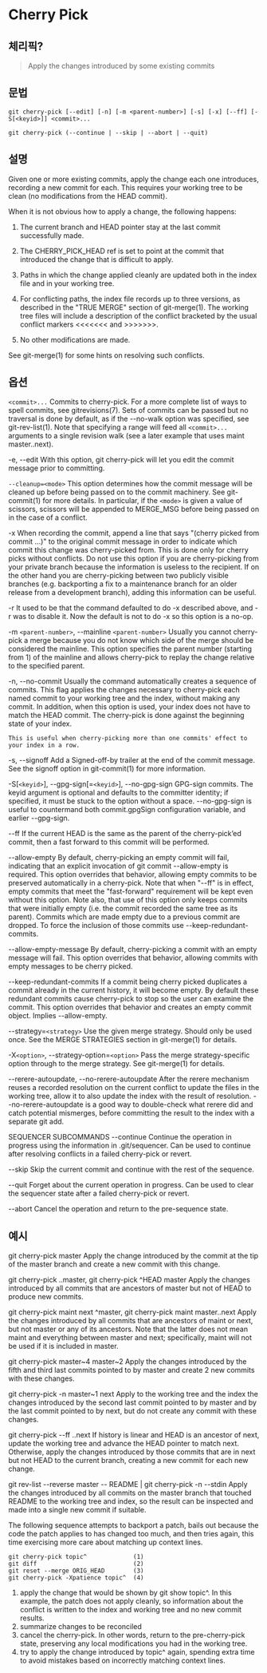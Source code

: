 # Cherry Pick

## 체리픽?

> Apply the changes introduced by some existing commits

## 문법

```shell
git cherry-pick [--edit] [-n] [-m <parent-number>] [-s] [-x] [--ff] [-S[<keyid>]] <commit>...
```

```shell
git cherry-pick (--continue | --skip | --abort | --quit)
```

## 설명

Given one or more existing commits, apply the change each one
introduces, recording a new commit for each. This requires your working
tree to be clean (no modifications from the HEAD commit).

When it is not obvious how to apply a change, the following happens:

1. The current branch and HEAD pointer stay at the last commit
    successfully made.

2. The CHERRY_PICK_HEAD ref is set to point at the commit that
    introduced the change that is difficult to apply.

3. Paths in which the change applied cleanly are updated both in the
    index file and in your working tree.

4. For conflicting paths, the index file records up to three versions,
    as described in the "TRUE MERGE" section of git-merge(1). The
    working tree files will include a description of the conflict
    bracketed by the usual conflict markers <<<<<<< and >>>>>>>.

5. No other modifications are made.

See git-merge(1) for some hints on resolving such conflicts.

## 옵션

`<commit>...`
    Commits to cherry-pick. For a more complete list of ways to spell
    commits, see gitrevisions(7). Sets of commits can be passed but no
    traversal is done by default, as if the --no-walk option was
    specified, see git-rev-list(1). Note that specifying a range will
    feed all `<commit>...` arguments to a single revision walk (see a
    later example that uses maint master..next).

-e, --edit
    With this option, git cherry-pick will let you edit the commit
    message prior to committing.

`--cleanup=<mode>`
    This option determines how the commit message will be cleaned up
    before being passed on to the commit machinery. See git-commit(1)
    for more details. In particular, if the `<mode>` is given a value of
    scissors, scissors will be appended to MERGE_MSG before being
    passed on in the case of a conflict.

-x
    When recording the commit, append a line that says "(cherry picked
    from commit ...)" to the original commit message in order to
    indicate which commit this change was cherry-picked from. This is
    done only for cherry picks without conflicts. Do not use this
    option if you are cherry-picking from your private branch because
    the information is useless to the recipient. If on the other hand
    you are cherry-picking between two publicly visible branches (e.g.
    backporting a fix to a maintenance branch for an older release from
    a development branch), adding this information can be useful.

-r
    It used to be that the command defaulted to do -x described above,
    and -r was to disable it. Now the default is not to do -x so this
    option is a no-op.

-m `<parent-number>`, --mainline `<parent-number>`
    Usually you cannot cherry-pick a merge because you do not know
    which side of the merge should be considered the mainline. This
    option specifies the parent number (starting from 1) of the
    mainline and allows cherry-pick to replay the change relative to
    the specified parent.

-n, --no-commit
    Usually the command automatically creates a sequence of commits.
    This flag applies the changes necessary to cherry-pick each named
    commit to your working tree and the index, without making any
    commit. In addition, when this option is used, your index does not
    have to match the HEAD commit. The cherry-pick is done against the
    beginning state of your index.

    This is useful when cherry-picking more than one commits' effect to
    your index in a row.

-s, --signoff
    Add a Signed-off-by trailer at the end of the commit message. See
    the signoff option in git-commit(1) for more information.

-S[`<keyid>`], --gpg-sign[=`<keyid>`], --no-gpg-sign
    GPG-sign commits. The keyid argument is optional and defaults to
    the committer identity; if specified, it must be stuck to the
    option without a space.  --no-gpg-sign is useful to countermand
    both commit.gpgSign configuration variable, and earlier --gpg-sign.

--ff
    If the current HEAD is the same as the parent of the cherry-pick’ed
    commit, then a fast forward to this commit will be performed.

--allow-empty
    By default, cherry-picking an empty commit will fail, indicating
    that an explicit invocation of git commit --allow-empty is
    required. This option overrides that behavior, allowing empty
    commits to be preserved automatically in a cherry-pick. Note that
    when "--ff" is in effect, empty commits that meet the
    "fast-forward" requirement will be kept even without this option.
    Note also, that use of this option only keeps commits that were
    initially empty (i.e. the commit recorded the same tree as its
    parent). Commits which are made empty due to a previous commit are
    dropped. To force the inclusion of those commits use
    --keep-redundant-commits.

--allow-empty-message
    By default, cherry-picking a commit with an empty message will
    fail. This option overrides that behavior, allowing commits with
    empty messages to be cherry picked.

--keep-redundant-commits
    If a commit being cherry picked duplicates a commit already in the
    current history, it will become empty. By default these redundant
    commits cause cherry-pick to stop so the user can examine the
    commit. This option overrides that behavior and creates an empty
    commit object. Implies --allow-empty.

--strategy=`<strategy>`
    Use the given merge strategy. Should only be used once. See the
    MERGE STRATEGIES section in git-merge(1) for details.

-X`<option>`, --strategy-option=`<option>`
    Pass the merge strategy-specific option through to the merge
    strategy. See git-merge(1) for details.

--rerere-autoupdate, --no-rerere-autoupdate
    After the rerere mechanism reuses a recorded resolution on the
    current conflict to update the files in the working tree, allow it
    to also update the index with the result of resolution.
    --no-rerere-autoupdate is a good way to double-check what rerere
    did and catch potential mismerges, before committing the result to
    the index with a separate git add.

SEQUENCER SUBCOMMANDS
--continue
    Continue the operation in progress using the information in
    .git/sequencer. Can be used to continue after resolving conflicts
    in a failed cherry-pick or revert.

--skip
    Skip the current commit and continue with the rest of the sequence.

--quit
    Forget about the current operation in progress. Can be used to
    clear the sequencer state after a failed cherry-pick or revert.

--abort
    Cancel the operation and return to the pre-sequence state.

## 예시

git cherry-pick master
    Apply the change introduced by the commit at the tip of the master
    branch and create a new commit with this change.

git cherry-pick ..master, git cherry-pick ^HEAD master
    Apply the changes introduced by all commits that are ancestors of
    master but not of HEAD to produce new commits.

git cherry-pick maint next ^master, git cherry-pick maint master..next
    Apply the changes introduced by all commits that are ancestors of
    maint or next, but not master or any of its ancestors. Note that
    the latter does not mean maint and everything between master and
    next; specifically, maint will not be used if it is included in
    master.

git cherry-pick master~4 master~2
    Apply the changes introduced by the fifth and third last commits
    pointed to by master and create 2 new commits with these changes.

git cherry-pick -n master~1 next
    Apply to the working tree and the index the changes introduced by
    the second last commit pointed to by master and by the last commit
    pointed to by next, but do not create any commit with these
    changes.

git cherry-pick --ff ..next
    If history is linear and HEAD is an ancestor of next, update the
    working tree and advance the HEAD pointer to match next. Otherwise,
    apply the changes introduced by those commits that are in next but
    not HEAD to the current branch, creating a new commit for each new
    change.

git rev-list --reverse master -- README | git cherry-pick -n --stdin
    Apply the changes introduced by all commits on the master branch
    that touched README to the working tree and index, so the result
    can be inspected and made into a single new commit if suitable.

The following sequence attempts to backport a patch, bails out because
the code the patch applies to has changed too much, and then tries
again, this time exercising more care about matching up context lines.

```shell
git cherry-pick topic^             (1)
git diff                           (2)
git reset --merge ORIG_HEAD        (3)
git cherry-pick -Xpatience topic^  (4)
```

1. apply the change that would be shown by git show topic^. In this
example, the patch does not apply cleanly, so information about the
conflict is written to the index and working tree and no new commit
results.
2. summarize changes to be reconciled
3. cancel the cherry-pick. In other words, return to the
pre-cherry-pick state, preserving any local modifications you had in
the working tree.
4. try to apply the change introduced by topic^ again, spending extra
time to avoid mistakes based on incorrectly matching context lines.

